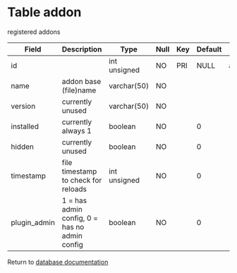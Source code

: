 Table addon
===========
registered addons

| Field        | Description                                   | Type         | Null | Key | Default | Extra          |    
| ------------ | --------------------------------------------- | ------------ | ---- | --- | ------- | -------------- |    
| id           |                                               | int unsigned | NO   | PRI | NULL    | auto_increment |    
| name         | addon base (file)name                         | varchar(50)  | NO   |     |         |                |    
| version      | currently unused                              | varchar(50)  | NO   |     |         |                |    
| installed    | currently always 1                            | boolean      | NO   |     | 0       |                |    
| hidden       | currently unused                              | boolean      | NO   |     | 0       |                |    
| timestamp    | file timestamp to check for reloads           | int unsigned | NO   |     | 0       |                |    
| plugin_admin | 1 = has admin config, 0 = has no admin config | boolean      | NO   |     | 0       |                |    

Return to [database documentation](help/database)
